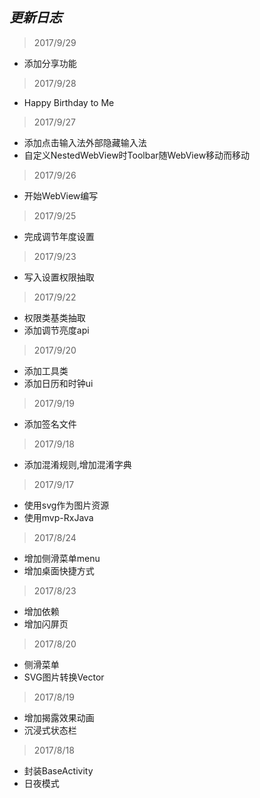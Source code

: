 ## *更新日志*
> 2017/9/29
- 添加分享功能

> 2017/9/28
- Happy Birthday to Me

> 2017/9/27
- 添加点击输入法外部隐藏输入法
- 自定义NestedWebView时Toolbar随WebView移动而移动

> 2017/9/26
- 开始WebView编写

> 2017/9/25
- 完成调节年度设置

> 2017/9/23
- 写入设置权限抽取

> 2017/9/22
- 权限类基类抽取
- 添加调节亮度api

> 2017/9/20
- 添加工具类
- 添加日历和时钟ui

> 2017/9/19
- 添加签名文件

> 2017/9/18
- 添加混淆规则,增加混淆字典

> 2017/9/17
- 使用svg作为图片资源
- 使用mvp-RxJava

> 2017/8/24
- 增加侧滑菜单menu
- 增加桌面快捷方式

> 2017/8/23
- 增加依赖
- 增加闪屏页

> 2017/8/20
- 侧滑菜单
- SVG图片转换Vector

> 2017/8/19
- 增加揭露效果动画
- 沉浸式状态栏

> 2017/8/18
- 封装BaseActivity
- 日夜模式 

 

